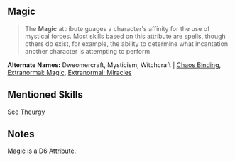Magic
-----

> The __Magic__ attribute guages a character's affinity for the use of mystical forces. Most skills based on this attribute are spells, though others do exist, for example, the ability to determine what incantation another character is attempting to perform.

__Alternate Names:__ Dweomercraft, Mysticism, Witchcraft | [Chaos Binding](ChaosBinding.md), [Extranormal: Magic](ExtranormalMagic.md), [Extranormal: Miracles](ExtranormalMiracles.md)

Mentioned Skills
----------------

See [Theurgy](Theurgy.md)

Notes
-----

Magic is a D6 [Attribute](index.md#attributes).
